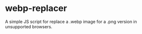 # webp-replacer
A simple JS script for replace a .webp image for a .png version in unsupported browsers.
